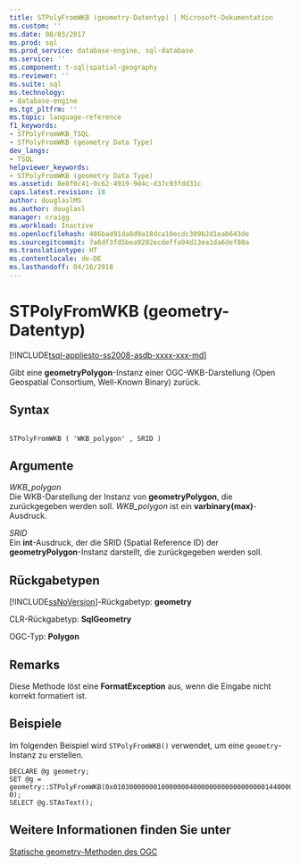 ```yaml
---
title: STPolyFromWKB (geometry-Datentyp) | Microsoft-Dokumentation
ms.custom: ''
ms.date: 08/03/2017
ms.prod: sql
ms.prod_service: database-engine, sql-database
ms.service: ''
ms.component: t-sql|spatial-geography
ms.reviewer: ''
ms.suite: sql
ms.technology:
- database-engine
ms.tgt_pltfrm: ''
ms.topic: language-reference
f1_keywords:
- STPolyFromWKB_TSQL
- STPolyFromWKB (geometry Data Type)
dev_langs:
- TSQL
helpviewer_keywords:
- STPolyFromWKB (geometry Data Type)
ms.assetid: 8e8f0c41-0c62-4919-9d4c-d37c93fdd31c
caps.latest.revision: 18
author: douglaslMS
ms.author: douglasl
manager: craigg
ms.workload: Inactive
ms.openlocfilehash: 486bad91da8d9a18dca10ecdc309b2d1eab643de
ms.sourcegitcommit: 7a6df3fd5bea9282ecdeffa94d13ea1da6def80a
ms.translationtype: HT
ms.contentlocale: de-DE
ms.lasthandoff: 04/16/2018
---
```

# <a name="stpolyfromwkb-geometry-data-type"></a>STPolyFromWKB (geometry-Datentyp)
[!INCLUDE[tsql-appliesto-ss2008-asdb-xxxx-xxx-md](../../includes/tsql-appliesto-ss2008-asdb-xxxx-xxx-md.md)]

Gibt eine **geometryPolygon**-Instanz einer OGC-WKB-Darstellung (Open Geospatial Consortium, Well-Known Binary) zurück.
  
## <a name="syntax"></a>Syntax  
  
```  
  
STPolyFromWKB ( 'WKB_polygon' , SRID )  
```  
  
## <a name="arguments"></a>Argumente  
 *WKB_polygon*  
 Die WKB-Darstellung der Instanz von **geometryPolygon**, die zurückgegeben werden soll. *WKB_polygon* ist ein **varbinary(max)**-Ausdruck.  
  
 *SRID*  
 Ein **int**-Ausdruck, der die SRID (Spatial Reference ID) der **geometryPolygon**-Instanz darstellt, die zurückgegeben werden soll.  
  
## <a name="return-types"></a>Rückgabetypen  
 [!INCLUDE[ssNoVersion](../../includes/ssnoversion-md.md)]-Rückgabetyp: **geometry**  
  
 CLR-Rückgabetyp: **SqlGeometry**  
  
 OGC-Typ: **Polygon**  
  
## <a name="remarks"></a>Remarks  
 Diese Methode löst eine **FormatException** aus, wenn die Eingabe nicht korrekt formatiert ist.  
  
## <a name="examples"></a>Beispiele  
 Im folgenden Beispiel wird `STPolyFromWKB()` verwendet, um eine `geometry`-Instanz zu erstellen.  
  
```  
DECLARE @g geometry;   
SET @g = geometry::STPolyFromWKB(0x0103000000010000000400000000000000000014400000000000001440000000000000244000000000000014400000000000002440000000000000244000000000000014400000000000001440, 0);  
SELECT @g.STAsText();  
```  
  
## <a name="see-also"></a>Weitere Informationen finden Sie unter  
 [Statische geometry-Methoden des OGC](../../t-sql/spatial-geometry/ogc-static-geometry-methods.md)  
  
  

